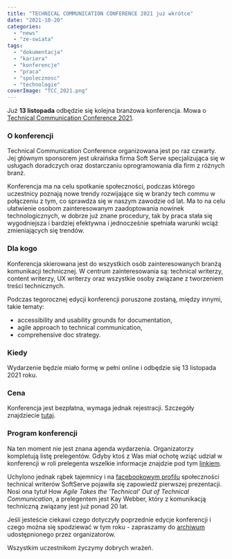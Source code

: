 ```yaml
---
title: "TECHNICAL COMMUNICATION CONFERENCE 2021 już wkrótce"
date: "2021-10-20"
categories: 
  - "news"
  - "ze-swiata"
tags: 
  - "dokumentacja"
  - "kariera"
  - "konferencje"
  - "praca"
  - "spolecznosc"
  - "technologie"
coverImage: "TCC_2021.png"
---
```


Już **13 listopada** odbędzie się kolejna branżowa konferencja. Mowa o [Technical Communication Conference 2021](https://www.softserveinc.com/en-us/events/technical-communication-conference-2021).

### O konferencji

Technical Communication Conference organizowana jest po raz czwarty. Jej głównym sponsorem jest ukraińska firma Soft Serve specjalizująca się w usługach doradczych oraz dostarczaniu oprogramowania dla firm z różnych branż.

Konferencja ma na celu spotkanie społeczności, podczas którego uczestnicy poznają nowe trendy rozwijające się w branży tech commu w połączeniu z tym, co sprawdza się w naszym zawodzie od lat. Ma to na celu ułatwienie osobom zainteresowanym zaadoptowania nowinek technologicznych, w dobrze już znane procedury, tak by praca stała się wygodniejsza i bardziej efektywna i jednocześnie spełniała warunki wciąż zmieniających się trendów.

### Dla kogo

Konferencja skierowana jest do wszystkich osób zainteresowanych branżą komunikacji technicznej. W centrum zainteresowania są: technical writerzy, content writerzy, UX writerzy oraz wszystkie osoby związane z tworzeniem treści technicznych.

Podczas tegorocznej edycji konferencji poruszone zostaną, między innymi, takie tematy:

- accessibility and usability grounds for documentation,
- agile approach to technical communication,
- comprehensive doc strategy.

### Kiedy

Wydarzenie będzie miało formę w pełni online i odbędzie się 13 listopada 2021 roku.

### Cena

Konferencja jest bezpłatna, wymaga jednak rejestracji. Szczegóły znajdziecie [tutaj](https://softserveinc.events/techcommconference/?utm_campaign=Tech%20Comms%20Conf%202021&utm_source=Website&utm_medium=event%20page&utm_term=on%20SoftServe).

### Program konferencji

Na ten moment nie jest znana agenda wydarzenia. Organizatorzy kompletują listę prelegentów. Gdyby ktoś z Was miał ochotę wziąć udział w konferencji w roli prelegenta wszelkie informacje znajdzie pod tym [linkiem](https://softserveinc.events/techcomm_sp/).

Uchylono jednak rąbek tajemnicy i na [facebookowym profilu](https://www.facebook.com/SoftServeTechComm) społeczności technical writerów SoftServe pojawiła się zapowiedź pierwszej prezentacji. Nosi ona tytuł How _Agile Takes the 'Technical' Out of Technical Communication_, a prelegentem jest Kay Webber, który z komunikacją techniczną związany jest już ponad 20 lat.

Jeśli jesteście ciekawi czego dotyczyły poprzednie edycje konferencji i czego można się spodziewać w tym roku - zapraszamy do [archiwum](https://softserveinc.events/techcommconference_archive/) udostępnionego przez organizatorów.

Wszystkim uczestnikom życzymy dobrych wrażeń.
